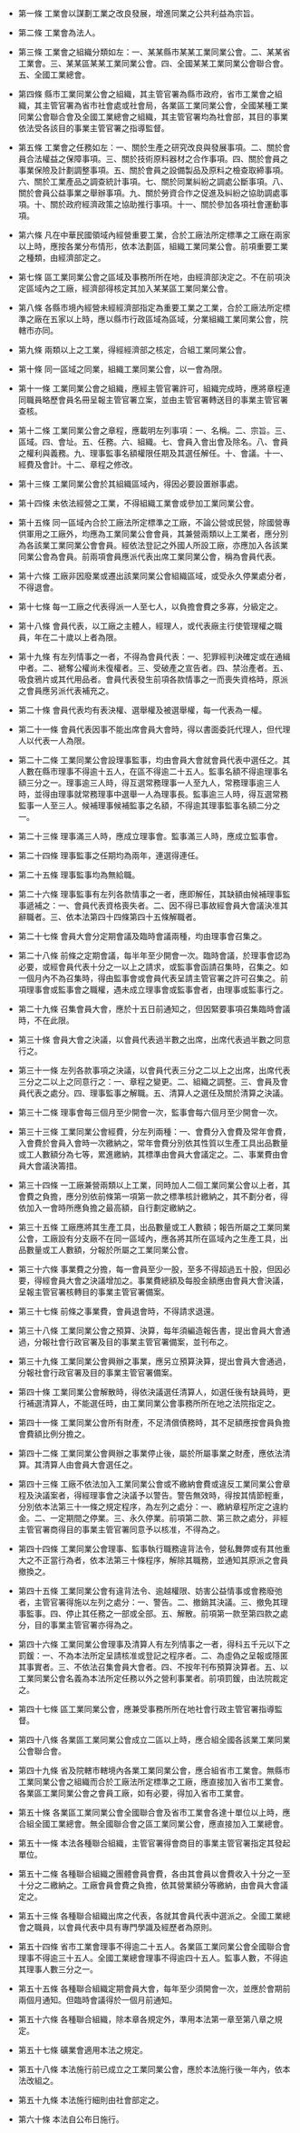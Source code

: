* 第一條 工業會以謀劃工業之改良發展，增進同業之公共利益為宗旨。

* 第二條 工業會為法人。

* 第三條 工業會之組織分類如左：一、某某縣市某某工業同業公會。二、某某省工業會。三、某某區某某工業同業公會。四、全國某某工業同業公會聯合會。五、全國工業總會。

* 第四條 縣市工業同業公會之組織，其主管官署為縣市政府，省市工業會之組織，其主管官署為省市社會處或社會局，各業區工業同業公會，全國某種工業同業公會聯合會及全國工業總會之組織，其主管官署均為社會部，其目的事業依法受各該目的事業主管官署之指導監督。

* 第五條 工業會之任務如左：一、關於生產之研究改良與發展事項。二、關於會員合法權益之保障事項。三、關於技術原料器材之合作事項。四、關於會員之事業保險及計劃調整事項。五、關於會員之設備製品及原料之檢查取締事項。六、關於工業產品之調查統計事項。七、關於同業糾紛之調處公斷事項。八、關於會員公益事業之舉辦事項。九、關於勞資合作之促進及糾紛之協助調處事項。十、關於政府經濟政策之協助推行事項。十一、關於參加各項社會運動事項。

* 第六條 凡在中華民國領域內經營重要工業，合於工廠法所定標準之工廠在兩家以上時，應按各業分布情形，依本法劃區，組織工業同業公會。前項重要工業之種類，由經濟部定之。

* 第七條 區工業同業公會之區域及事務所所在地，由經濟部決定之。不在前項決定區域內之工廠，經濟部得核定其加入某某區工業同業公會。

* 第八條 各縣市境內經營未經經濟部指定為重要工業之工業，合於工廠法所定標準之廠在五家以上時，應以縣市行政區域為區域，分業組織工業同業公會，院轄市亦同。

* 第九條 兩類以上之工業，得經經濟部之核定，合組工業同業公會。

* 第十條 同一區域之同業，組織工業同業公會，以一會為限。

* 第十一條 工業同業公會之組織，應經主管官署許可，組織完成時，應將章程連同職員略歷會員名冊呈報主管官署立案，並由主管官署轉送目的事業主管官署查核。

* 第十二條 工業同業公會之章程，應載明左列事項：一、名稱。二、宗旨。三、區域。四、會址。五、任務。六、組織。七、會員入會出會及除名。八、會員之權利與義務。九、理事監事名額權限任期及其選任解任。十、會議。十一、經費及會計。十二、章程之修改。

* 第十三條 工業同業公會於其組織區域內，得因必要設置辦事處。

* 第十四條 未依法經營之工業，不得組織工業會或參加工業同業公會。

* 第十五條 同一區域內合於工廠法所定標準之工廠，不論公營或民營，除國營專供軍用之工廠外，均應為工業同業公會會員，其兼營兩類以上工業者，應分別為各該業工業同業公會會員。經依法登記之外國人所設工廠，亦應加入各該業同業公會為會員。前兩項會員應派代表出席工業同業公會，稱為會員代表。

* 第十六條 工廠非因廢業或遷出該業同業公會組織區域，或受永久停業處分者，不得退會。

* 第十七條 每一工廠之代表得派一人至七人，以負擔會費之多寡，分級定之。

* 第十八條 會員代表，以工廠之主體人，經理人，或代表廠主行使管理權之職員，年在二十歲以上者為限。

* 第十九條 有左列情事之一者，不得為會員代表：一、犯罪經判決確定或在通緝中者。二、褫奪公權尚未復權者。三、受破產之宣告者。四、禁治產者。五、吸食鴉片或其代用品者。會員代表發生前項各款情事之一而喪失資格時，原派之會員應另派代表補充之。

* 第二十條 會員代表均有表決權、選舉權及被選舉權，每一代表為一權。

* 第二十一條 會員代表因事不能出席會員大會時，得以書面委託代理人，但代理人以代表一人為限。

* 第二十二條 工業同業公會設理事監事，均由會員大會就會員代表中選任之。其人數在縣市理事不得逾十五人，在區不得逾二十五人。監事名額不得逾理事名額三分之一。理事逾三人時，得互選常務理事一人至九人，常務理事逾三人時，並得由理事就常務理事中選舉一人為理事長。監事逾三人時，得互選常務監事一人至三人。候補理事候補監事之名額，不得逾其理事監事名額二分之一。

* 第二十三條 理事滿三人時，應成立理事會。監事滿三人時，應成立監事會。

* 第二十四條 理事監事之任期均為兩年，連選得連任。

* 第二十五條 理事監事均為無給職。

* 第二十六條 理事監事有左列各款情事之一者，應即解任，其缺額由候補理事監事遞補之：一、會員代表資格喪失者。二、因不得已事故經會員大會議決准其辭職者。三、依本法第四十四條第四十五條解職者。

* 第二十七條 會員大會分定期會議及臨時會議兩種，均由理事會召集之。

* 第二十八條 前條之定期會議，每半年至少開會一次。臨時會議，於理事會認為必要，或經會員代表十分之一以上之請求，或監事會函請召集時，召集之。如一個月內不為召集時，得由監事會或會員代表呈請主管官署之許可召集之。前項理事會或監事會之職權，遇未成立理事會或監事會者，由理事或監事行之。

* 第二十九條 召集會員大會，應於十五日前通知之，但因緊要事項召集臨時會議時，不在此限。

* 第三十條 會員大會之決議，以會員代表過半數之出席，出席代表過半數之同意行之。

* 第三十一條 左列各款事項之決議，以會員代表三分之二以上之出席，出席代表三分之二以上之同意行之：一、章程之變更。二、組織之調整。三、會員及會員代表之處分。四、理事監事之解職。五、清算人之選任及關於清算之決議。

* 第三十二條 理事會每三個月至少開會一次，監事會每六個月至少開會一次。

* 第三十三條 工業同業公會經費，分左列兩種：一、會費分入會費及常年會費，入會費於會員入會時一次繳納之，常年會費分別依其性質以生產工具出品數量或工人數額分為七等，累進繳納，其標準由會員大會議定之。二、事業費由會員大會議決籌措。

* 第三十四條 一工廠兼營兩類以上工業，同時加人二個工業同業公會以上者，其會費之負擔，應分別依前條第一項第一款之標準核計繳納之，其不劃分者，得依加入一會時所應負擔之最高額，自行劃定繳納之。

* 第三十五條 工廠應將其生產工具，出品數量或工人數額；報告所屬之工業同業公會，工廠設有分支廠不在同一區域內，應各將其所在區域內之生產工具，出品數量或工人數額，分報於所屬之工業同業公會。

* 第三十六條 事業費之分擔，每一會員至少一股，至多不得超過五十股，但因必要，得經會員大會之決議增加之。事業費總額及每股金額應由會員大會決議，呈報主管官署核轉目的事業主管官署備案。

* 第三十七條 前條之事業費，會員退會時，不得請求退還。

* 第三十八條 工業同業公會之預算、決算，每年須編造報告書，提出會員大會通過，分報社會行政官署及目的事業主管官署備案，並刊布之。

* 第三十九條 工業同業公會興辦之事業，應另立預算決算，提出會員大會通過，分報社會行政官署及目的事業主管官署備案。

* 第四十條 工業同業公會解散時，得依決議選任清算人，如選任後有缺員時，更行補選清算人，不能選任時，由工業同業公會事務所所在地之法院指定之。

* 第四十一條 工業同業公會所有財產，不足清償債務時，其不足額應按會員負擔會費額比例分擔之。

* 第四十二條 工業同業公會興辦之事業停止後，屬於所屬事業之財產，應依法清算。其清算人由會員大會選任之。

* 第四十三條 工廠不依法加入工業同業公會或不繳納會費或違反工業同業公會章程及決議案者，得經理事會之決議予以警告。警告無效時，得按其情節輕重，分別依本法第三十一條之規定程序，為左列之處分：一、繳納章程所定之違約金。二、一定期間之停業。三、永久停業。前項第二款、第三款之處分，非經主管官署商得目的事業主管官署同意予以核准，不得為之。

* 第四十四條 工業同業公會理事、監事執行職務違背法令，營私舞弊或有其他重大之不正當行為者，依本法第三十條程序，解除其職務，並通知其原派之會員撤換之。

* 第四十五條 工業同業公會有違背法令、逾越權限、妨害公益情事或會務廢弛者，主管官署得施以左列之處分：一、警告。二、撤銷其決議。三、撤免其理事監事。四、停止其任務之一部或全部。五、解散。前項第一款至第四款之處分，目的事業主管官署亦得為之。

* 第四十六條 工業同業公會理事及清算人有左列情事之一者，得科五千元以下之罰鍰：一、不為本法所定呈請核准或登記之程序者。二、為虛偽之呈報或隱匿其事實者。三、不依法召集會員大會者。四、不按年刊布預算決算者。五、以工業同業公會名義為本法所定任務以外之營利事業者。前項罰鍰，由法院裁定之。

* 第四十七條 區工業同業公會，應兼受事務所所在地社會行政主管官署指導監督。

* 第四十八條 各業區工業同業公會成立二區以上時，應合組全國各該業工業同業公會聯合會。

* 第四十九條 省及院轄市轄境內各業工業同業公會，應合組省市工業會。無縣市工業同業公會之組織而合於工廠法所定標準之工廠，應直接加入省市工業會。各業區工業同業公會之會員工廠，如有必要，得加入省市工業會。

* 第五十條 各業區工業同業公會全國聯合會及省市工業會各達十單位以上時，應合組全國工業總會。無全國聯合會之區工業同業公會，應直接加入工業總會。

* 第五十一條 本法各種聯合組織，主管官署得會商目的事業主管官署指定其發起單位。

* 第五十二條 各種聯合組織之團體會員會費，各由其會員以會費收入十分之一至十分之二繳納之。工廠會員會費之負擔，依其營業額分等繳納，由會員大會議定之。

* 第五十三條 各種聯合組織出席之代表，各就其會員代表中選派之。全國工業總會之職員，以會員代表中具有專門學識及經歷者為原則。

* 第五十四條 省市工業會理事不得逾二十五人。各業區工業同業公會全國聯合會理事不得逾三十五人。全國工業總會理事不得逾四十五人。監事人數，不得逾其理事人數三分之一。

* 第五十五條 各種聯合組織定期會員大會，每年至少須開會一次，並應於會期前兩個月通知。但臨時會議得於一個月前通知。

* 第五十六條 各種聯合組織，除本章各規定外，準用本法第一章至第八章之規定。

* 第五十七條 礦業會適用本法之規定。

* 第五十八條 本法施行前已成立之工業同業公會，應於本法施行後一年內，依本法改組之。

* 第五十九條 本法施行細則由社會部定之。

* 第六十條 本法自公布日施行。

